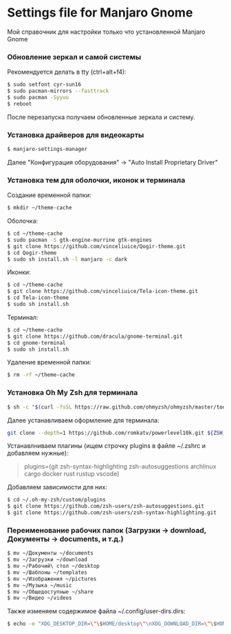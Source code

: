 # Settings file for Manjaro Gnome
Мой справочник для настройки только что установленной Manjaro Gnome

### Обновление зеркал и самой системы
Рекомендуется делать в tty (ctrl+alt+f4):
```sh
$ sudo setfont cyr-sun16
$ sudo pacman-mirrors --fasttrack
$ sudo pacman -Syyuu
$ reboot
```
После перезапуска получаем обновленные зеркала и систему.

### Установка драйверов для видеокарты
```sh
$ manjaro-settings-manager
```
Далее "Конфигурация оборудования" -> "Auto Install Proprietary Driver"

### Установка тем для оболочки, иконок и терминала
Создание временной папки:
```sh
$ mkdir ~/theme-cache
```

Оболочка:
```sh
$ cd ~/theme-cache
$ sudo pacman -S gtk-engine-murrine gtk-engines
$ git clone https://github.com/vinceliuice/Qogir-theme.git
$ cd Qogir-theme
$ sudo sh install.sh -l manjaro -c dark
```
Иконки:
```sh
$ cd ~/theme-cache
$ git clone https://github.com/vinceliuice/Tela-icon-theme.git
$ cd Tela-icon-theme
$ sudo sh install.sh
```

Терминал:
```sh
$ cd ~/theme-cache
$ git clone https://github.com/dracula/gnome-terminal.git
$ cd gnome-terminal
$ sudo sh install.sh
```

Удаление временной папки:
```sh
$ rm -rf ~/theme-cache
```

### Установка Oh My Zsh для терминала
```sh
$ sh -c "$(curl -fsSL https://raw.github.com/ohmyzsh/ohmyzsh/master/tools/install.sh)"
```
Далее устанавливаем оформление для терминала:
```sh
git clone --depth=1 https://github.com/romkatv/powerlevel10k.git ${ZSH_CUSTOM:-$HOME/.oh-my-zsh/custom}/themes/powerlevel10k
```
Устанавлниваем плагины (ищем строчку plugins в файле ~/.zshrc и добавляем нужные):
> plugins=(git zsh-syntax-highlighting zsh-autosuggestions archlinux cargo docker rust rustup vscode)

Добавляем зависимости для них:
```sh
$ cd ~/.oh-my-zsh/custom/plugins
$ git clone https://github.com/zsh-users/zsh-autosuggestions.git
$ git clone https://github.com/zsh-users/zsh-syntax-highlighting.git
```

### Переименование рабочих папок (Загрузки -> download, Документы -> documents, и т.д.)
```sh
$ mv ~/Документы ~/documents
$ mv ~/Загрузки ~/download
$ mv ~/Рабочий\ стол ~/desktop
$ mv ~/Шаблоны ~/templates
$ mv ~/Изображения ~/pictures
$ mv ~/Музыка ~/music
$ mv ~/Общедоступные ~/share
$ mv ~/Видео ~/videos
```
Также изменяем содержимое файла ~/.config/user-dirs.dirs:
```sh
$ echo -e "XDG_DESKTOP_DIR=\"\$HOME/desktop\"\nXDG_DOWNLOAD_DIR=\"\$HOME/download\"\nXDG_TEMPLATES_DIR=\"\$HOME/templates\"\nXDG_PUBLICSHARE_DIR=\"\$HOME/share\"\nXDG_DOCUMENTS_DIR=\"\$HOME/documents\"\nXDG_MUSIC_DIR=\"\$HOME/music\"\nXDG_PICTURES_DIR=\"\$HOME/pictures\"\nXDG_VIDEOS_DIR=\"\$HOME/videos\"" > ~/.config/user-dirs.dirs
```
